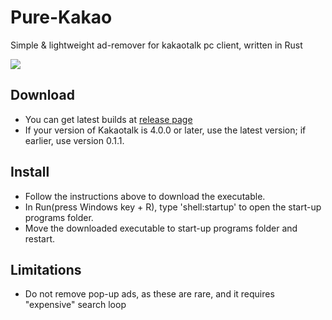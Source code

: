 # Pure-Kakao

Simple & lightweight ad-remover for kakaotalk pc client, written in Rust

![](https://user-images.githubusercontent.com/25812442/204104733-9be014bd-3978-4842-8ae0-f3f99d497e52.png)

## Download

- You can get latest builds at [release page](https://github.com/ACK72/Pure-Kakao/releases/latest)
- If your version of Kakaotalk is 4.0.0 or later, use the latest version; if earlier, use version 0.1.1.

## Install

- Follow the instructions above to download the executable.
- In Run(press Windows key + R), type 'shell:startup' to open the start-up programs folder.
- Move the downloaded executable to start-up programs folder and restart.

## Limitations

- Do not remove pop-up ads, as these are rare, and it requires "expensive" search loop